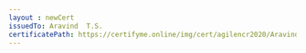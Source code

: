 ```yaml
--- 
layout : newCert 
issuedTo: Aravind  T.S. 
certificatePath: https://certifyme.online/img/cert/agilencr2020/AravindT.S._aa20b.png
--- 
```

